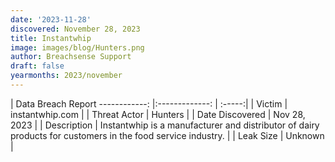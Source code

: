 ```yaml
---
date: '2023-11-28'
discovered: November 28, 2023
title: Instantwhip
image: images/blog/Hunters.png
author: Breachsense Support
draft: false
yearmonths: 2023/november
---
```



| Data Breach Report
------------:     |:-------------:    | :-----:|
| Victim      | instantwhip.com      | 
| Threat Actor      | Hunters      | 
| Date Discovered      | Nov 28, 2023      | 
| Description      | Instantwhip is a manufacturer and distributor of dairy products for customers in the food service industry.      | 
| Leak Size      | Unknown      | 


